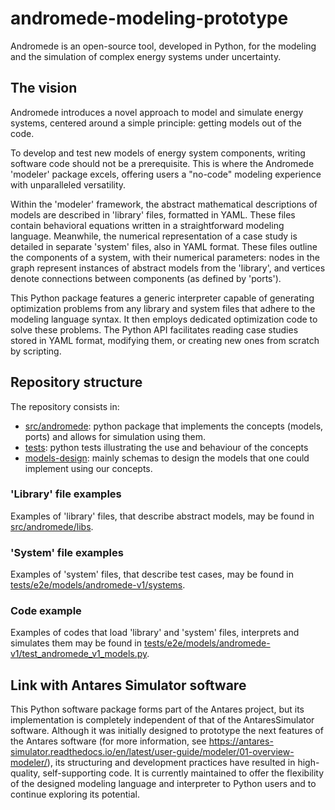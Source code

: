 # andromede-modeling-prototype

Andromede is an open-source tool, developed in Python, for the modeling and the simulation of complex energy systems under uncertainty.

## The vision

Andromede introduces a novel approach to model and simulate energy systems, centered around a simple principle: getting models out of the code.

To develop and test new models of energy system components, writing software code should not be a prerequisite. This is where the Andromede 'modeler' package excels, offering users a "no-code" modeling experience with unparalleled versatility.

Within the 'modeler' framework, the abstract mathematical descriptions of models are described in 'library' files, formatted in YAML. These files contain behavioral equations written in a straightforward modeling language. Meanwhile, the numerical representation of a case study is detailed in separate 'system' files, also in YAML format. These files outline the components of a system, with their numerical parameters: nodes in the graph represent instances of abstract models from the 'library', and vertices denote connections between components (as defined by 'ports').

This Python package features a generic interpreter capable of generating optimization problems from any library and system files that adhere to the modeling language syntax. It then employs dedicated optimization code to solve these problems. The Python API facilitates reading case studies stored in YAML format, modifying them, or creating new ones from scratch by scripting.



## Repository structure

The repository consists in:
- [src/andromede](./src/andromede):
  python package that implements the concepts (models, ports)
  and allows for simulation using them.
- [tests](./tests):
  python tests illustrating the use and behaviour of the concepts
- [models-design](./models-design):
  mainly schemas to design the models that one could implement
  using our concepts.

### 'Library' file examples

Examples of 'library' files, that describe abstract models, may be found in [src/andromede/libs](./src/andromede/libs).

### 'System' file examples

Examples of 'system' files, that describe test cases, may be found in [tests/e2e/models/andromede-v1/systems](./tests/e2e/models/andromede-v1/systems).

### Code example

Examples of codes that load 'library' and 'system' files, interprets and simulates them may be found in [tests/e2e/models/andromede-v1/test_andromede_v1_models.py](./tests/e2e/models/andromede-v1/test_andromede_v1_models.py).

## Link with Antares Simulator software
This Python software package forms part of the Antares project, but its implementation is completely independent of that of the AntaresSimulator software. Although it was initially designed to prototype the next features of the Antares software (for more information, see https://antares-simulator.readthedocs.io/en/latest/user-guide/modeler/01-overview-modeler/), its structuring and development practices have resulted in high-quality, self-supporting code. It is currently maintained to offer the flexibility of the designed modeling language and interpreter to Python users and to continue exploring its potential.